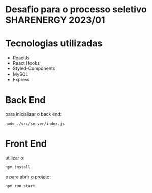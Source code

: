 # Desafio para o processo seletivo SHARENERGY 2023/01

# Tecnologias utilizadas

- ReactJs
- React Hooks
- Styled-Components
- MySQL
- Express

# Back End

para inicializar o back end:

```
node ./src/server/index.js
```


# Front End

utilizar o:

```
npm install 

```

e para abrir o projeto:

```
npm run start
```

